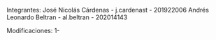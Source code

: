 Integrantes:
 José Nicolás Cárdenas - j.cardenast - 201922006
 Andrés Leonardo Beltran - al.beltran - 202014143


Modificaciones:
 1- 